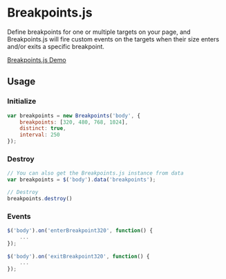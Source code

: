 # Breakpoints.js

Define breakpoints for one or multiple targets on your page, and Breakpoints.js will fire custom events on the targets when their size enters and/or exits a specific breakpoint.

[Breakpoints.js Demo](http://breakpoints.themekit.io)

## Usage
### Initialize
```js
var breakpoints = new Breakpoints('body', {
	breakpoints: [320, 480, 768, 1024],
	distinct: true,
	interval: 250
});
```

### Destroy
```js
// You can also get the Breakpoints.js instance from data
var breakpoints = $('body').data('breakpoints');

// Destroy
breakpoints.destroy()
```
	
### Events

```js
$('body').on('enterBreakpoint320', function() {
	...
});
	
$('body').on('exitBreakpoint320', function() {
	...
});

```